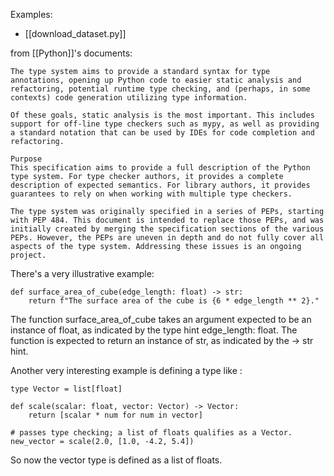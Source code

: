 Examples:
- [[download_dataset.py]]

from [[Python]]'s documents: 
```
The type system aims to provide a standard syntax for type annotations, opening up Python code to easier static analysis and refactoring, potential runtime type checking, and (perhaps, in some contexts) code generation utilizing type information.

Of these goals, static analysis is the most important. This includes support for off-line type checkers such as mypy, as well as providing a standard notation that can be used by IDEs for code completion and refactoring.

Purpose
This specification aims to provide a full description of the Python type system. For type checker authors, it provides a complete description of expected semantics. For library authors, it provides guarantees to rely on when working with multiple type checkers.

The type system was originally specified in a series of PEPs, starting with PEP 484. This document is intended to replace those PEPs, and was initially created by merging the specification sections of the various PEPs. However, the PEPs are uneven in depth and do not fully cover all aspects of the type system. Addressing these issues is an ongoing project.
```

There's a very illustrative example:

```
def surface_area_of_cube(edge_length: float) -> str:
    return f"The surface area of the cube is {6 * edge_length ** 2}."
```

The function surface_area_of_cube takes an argument expected to be an instance of float, as indicated by the type hint edge_length: float. The function is expected to return an instance of str, as indicated by the -> str hint.

Another very interesting example is defining a type like :
```
type Vector = list[float]

def scale(scalar: float, vector: Vector) -> Vector:
    return [scalar * num for num in vector]

# passes type checking; a list of floats qualifies as a Vector.
new_vector = scale(2.0, [1.0, -4.2, 5.4])
```

So now the vector type is defined as a list of floats.
